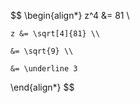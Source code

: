 $$
\begin{align*}
	z^4 &= 81 \\

	z &= \sqrt[4]{81} \\

	&= \sqrt{9} \\

	&= \underline 3
\end{align*}
$$
